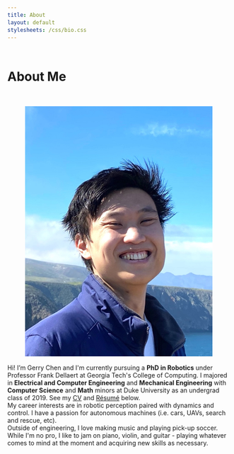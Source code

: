 ```yaml
---
title: About
layout: default
stylesheets: /css/bio.css
---
```


<div class="wrapper wrapper1" markdown="true">

<h1 id="home-page" style="margin-top: 64px;">About Me</h1>

<br/>

<section class="bio">
  <div class="biopic"> <figure class="imagefig">
    <a href="channel_islands.jpg"><img src="/about/bioPic.jpeg" alt="PICTURE OF GERRY" /></a>
  </figure> </div>

  <div class="content">
  <div class="biotext"> 
    Hi! I’m Gerry Chen and I'm currently pursuing a <b>PhD in Robotics</b> under Professor Frank Dellaert at Georgia Tech's College of Computing.  I majored in <b>Electrical and Computer Engineering</b> and <b>Mechanical Engineering</b> with <b>Computer Science</b> and <b>Math</b> minors at Duke University as an undergrad class of 2019.  See my <a href="/CV/GerryChen_CV.pdf">CV</a> and <a href="/resume/GerryChen_resume.pdf">Résumé</a> below.
  </div>
  <div class="biotext">
    My career interests are in robotic perception paired with dynamics and control.  I have a passion for autonomous machines (i.e. cars, UAVs, search and rescue, etc).
  </div>
  <div class="biotext">
    Outside of engineering, I love making music and playing pick-up soccer.  While I'm no pro, I like to jam on piano, violin, and guitar - playing whatever comes to mind at the moment and acquiring new skills as necessary.
  </div>
  </div>

</section>

</div>

<div class="sidebyside">

<script>if (/Android|webOS|iPhone|iPad|iPod|BlackBerry|BB|PlayBook|IEMobile|Windows Phone|Kindle|Silk|Opera Mini/i.test(navigator.userAgent)) {
      document.write('<div class="pdfdiv"><div class="pdfdesc"><a href="/CV/GerryChen_CV.pdf">CV</a></div><a href="/CV/GerryChen_CV.pdf"><img class="pdfimg" src="/CV/CV.png" alt="tap here to view my CV!"/></a><div class="pdfdesc"><a href="/CV/GerryChen_CV.pdf" download>Download CV</a></div></div>')
  }
  else{
    document.write('<div class="pdfdiv"><div class="pdfdesc"><a href="/CV/GerryChen_CV.pdf">CV</a></div><a href="/CV/GerryChen_CV.pdf"><object class="pdfobj" data="/CV/GerryChen_CV.pdf""></object></a><div class="pdfdesc"><a href="/CV/GerryChen_CV.pdf" download>Download CV</a></div></div>')
  }
  </script>
<script>if (/Android|webOS|iPhone|iPad|iPod|BlackBerry|BB|PlayBook|IEMobile|Windows Phone|Kindle|Silk|Opera Mini/i.test(navigator.userAgent)) {
      document.write('<div class="pdfdiv"><div class="pdfdesc"><a href="/resume/GerryChen_resume.pdf">Résumé</a></div><a href="/resume/GerryChen_resume.pdf"><img class="pdfimg" src="/resume/resume.png" alt="tap here to view my resume!"/></a><div class="pdfdesc"><a href="/resume/GerryChen_resume.pdf" download>Download Résumé</a></div></div>')
  }
  else{
    document.write('<div class="pdfdiv"><div class="pdfdesc"><a href="/resume/GerryChen_resume.pdf">Résumé</a></div><a href="/resume/GerryChen_resume.pdf"><object class="pdfobj" data="/resume/GerryChen_resume.pdf""></object></a><div class="pdfdesc"><a href="/resume/GerryChen_resume.pdf" download>Download Résumé</a></div></div>')
  }
  </script>

</div>

<!-- ********** CONTENT *********** -->
